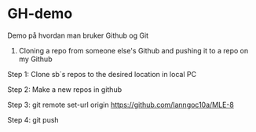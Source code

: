 # GH-demo
Demo på hvordan man bruker Github og Git

1. Cloning a repo from someone else's Github and pushing it to a repo on my Github

Step 1: Clone sb´s repos to the desired location in local PC

Step 2: Make a new repos in github

Step 3: git remote set-url origin https://github.com/lanngoc10a/MLE-8

Step 4: git push
